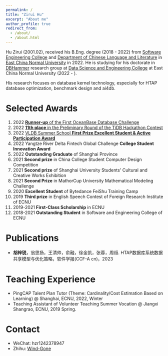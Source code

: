 ```yaml
---
permalink: /
title: "Zirui Hu"
excerpt: "About me"
author_profile: true
redirect_from: 
  - /about/
  - /about.html
---
```

Hu Zirui (2001.02), received his B.Eng. degree (2018 - 2022) from  [Software Engineering College](http://www.sei.ecnu.edu.cn/) and [Department of Chinese Language and Literature](https://zhwx.ecnu.edu.cn/) in [East China Normal University](https://www.ecnu.edu.cn/) in 2022.
He is studying for his doctorate in [DBHammer](https://dbhammer.github.io/) research group at [Data Science and Engineering College](http://dase.ecnu.edu.cn/) at East China Normal University (2022 - ).

His research focuses on database kernel technology, especially for HTAP database optimization, benchmark design and ai4db.

Selected Awards
======
1. 2022 [**Runner-up** of the First OceanBase Database Challenge](https://github.com/Wind-Gone/OceanBase-Contest-Miniob)
2. 2022 [**11th place** in the Preliminary Round of the TiDB Hackathon Contest](https://gist.github.com/Dousir9/3600403b85739a8653906e89fa6371bd)
3. 2022 [VLDB Summer School **First Prize Excellent Student & Active Participation Award**](https://github.com/Wind-Gone/VLDBSS2022-ECNU-DaSE)
4. 2022 Yangtze River Delta Fintech Global Challenge **College Student Innovation Award**
5. 2022 **Outstanding Graduate** of Shanghai Province
6. 2021 **Second prize** in China College Student Computer Design Competition
7. 2021 **Second prize** of Shanghai University Students' Cultural and Creative Works Exhibition
8. 2021 **Second Prize** in MathorCup University Mathematical Modeling Challenge
9. 2020 **Excellent Student** of Bytedance FeiShu Training Camp
10. 2019 **Third prize** in English Speech Contest of Foreign Research Institute of ECNU
11. 2019-2021 **First-Class Scholarship** in ECNU
12. 2018-2021 **Outstanding Student** in Software and Engineering College of ECNU

Publications
======
- **胡梓锐**，翁思扬，王清帅，俞融，徐金凯，张蓉，周烜. HTAP数据库系统数据共享模型与优化策略，软件学报(CCF-A cn)，2023 

Teaching Experience
======
- PingCAP Talent Plan Tutor (Theme: Cardinality/Cost Estimation Based on Learning) @ Shanghai, ECNU, 2022, Winter
- Teaching Assistant of Volunteer Teaching Summer Vocation @ Jiangxi Shangrao, ECNU, 2019 Spring.

<!-- Personal Interests
======
- 🏀 Basketball
- 🏸 Badmiton
- 🏊‍♂️ Swimming
- 🎸 Guitar
- 🎹 Pinao
- ✍️ Calligraphy -->

Contact
======
- WeChat: hzr1242378947
- Zhihu: [Wind-Gone](https://www.zhihu.com/people/hhhuhuh)
